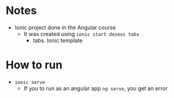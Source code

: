 # Notes
* Ionic project done in the Angular course
  * It was created using `ionic start deseos tabs`
    * tabs. Ionic template

# How to run
* `ionic serve`
  * If you to run as an angular app `ng serve`, you get an error



